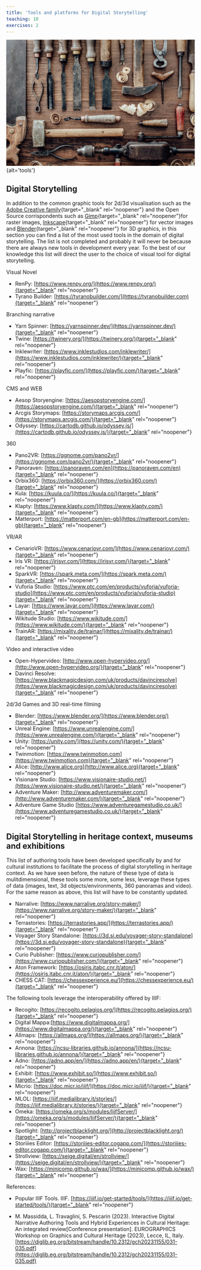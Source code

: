 ```yaml
---
title: 'Tools and platforms for Digital Storytelling'
teaching: 10
exercises: 2
---
```

![Vintage woodworking tools on the workbench by stokkete from Adobe Stock](fig/Fig_34b_AdobeStock_178578979.jpeg){alt='tools'}



## Digital Storytelling
In addition to the common graphic tools for 2d/3d visualisation such as the [Adobe Creative family](https://www.adobe.com/uk/){target="_blank" rel="noopener"} and the Open Source corrispondents such as [Gimp](https://www.gimp.org/){target="_blank" rel="noopener"}for raster images, [Inkscape](https://inkscape.org/){target="_blank" rel="noopener"} for vector images and  [Blender](https://www.blender.org/){target="_blank" rel="noopener"} for 3D graphics, in this section you can find a list of the most used tools in the domain of digital storytelling. The list is not completed and probably it will never be because there are always new tools in development every year. To the best of our knowledge this list will direct the user to the choice of visual tool for digital storytelling.

Visual Novel

- RenPy: [https://www.renpy.org/](https://www.renpy.org/){target="_blank" rel="noopener"}
- Tyrano Builder: [https://tyranobuilder.com/](https://tyranobuilder.com){target="_blank" rel="noopener"}



Branching narrative

- Yarn Spinner: [https://yarnspinner.dev/](https://yarnspinner.dev/){target="_blank" rel="noopener"}
- Twine: [https://twinery.org/](https://twinery.org/){target="_blank" rel="noopener"}
- Inklewriter: [https://www.inklestudios.com/inklewriter/](https://www.inklestudios.com/inklewriter/){target="_blank" rel="noopener"}
- Playfic: [https://playfic.com/](https://playfic.com/){target="_blank" rel="noopener"}



CMS and WEB

- Aesop Storyengine: [https://aesopstoryengine.com/](https://aesopstoryengine.com/){target="_blank" rel="noopener"} 
- Arcgis Storymaps: [https://storymaps.arcgis.com/](https://storymaps.arcgis.com/){target="_blank" rel="noopener"} 
- Odyssey: [https://cartodb.github.io/odyssey.js/](https://cartodb.github.io/odyssey.js/){target="_blank" rel="noopener"}



360

- Pano2VR: [https://ggnome.com/pano2vr/](https://ggnome.com/pano2vr/){target="_blank" rel="noopener"}
- Panoraven: [https://panoraven.com/en](https://panoraven.com/en){target="_blank" rel="noopener"}
- Orbix360: [https://orbix360.com/](https://orbix360.com/){target="_blank" rel="noopener"}
- Kula: [https://kuula.co/](https://kuula.co/){target="_blank" rel="noopener"}
- Klapty: [https://www.klapty.com/](https://www.klapty.com/){target="_blank" rel="noopener"}
- Matterport: [https://matterport.com/en-gb](https://matterport.com/en-gb){target="_blank" rel="noopener"}



VR/AR

- CenarioVR: [https://www.cenariovr.com/](https://www.cenariovr.com/){target="_blank" rel="noopener"}
- Iris VR: [https://irisvr.com/](https://irisvr.com/){target="_blank" rel="noopener"}
- SparkVR: [https://spark.meta.com/](https://spark.meta.com/){target="_blank" rel="noopener"}
- Vuforia Studio: [https://www.ptc.com/en/products/vuforia/vuforia-studio](https://www.ptc.com/en/products/vuforia/vuforia-studio){target="_blank" rel="noopener"}
- Layar: [https://www.layar.com/](https://www.layar.com/){target="_blank" rel="noopener"}
- Wikitude Studio: [https://www.wikitude.com/](https://www.wikitude.com/){target="_blank" rel="noopener"}
- TrainAR: [https://mixality.de/trainar/](https://mixality.de/trainar/){target="_blank" rel="noopener"}



Video and interactive video

- Open-Hypervideo: [http://www.open-hypervideo.org/](http://www.open-hypervideo.org/){target="_blank" rel="noopener"}
- Davinci Resolve: [https://www.blackmagicdesign.com/uk/products/davinciresolve](https://www.blackmagicdesign.com/uk/products/davinciresolve){target="_blank" rel="noopener"}



2d/3d Games and 3D real-time filming

- Blender: [https://www.blender.org/](https://www.blender.org/){target="_blank" rel="noopener"}
- Unreal Engine: [https://www.unrealengine.com/](https://www.unrealengine.com/){target="_blank" rel="noopener"} 
- Unity: [https://unity.com/](ttps://unity.com/){target="_blank" rel="noopener"}
- Twinmotion: [https://www.twinmotion.com](https://www.twinmotion.com){target="_blank" rel="noopener"}
- Alice: [http://www.alice.org](http://www.alice.org){target="_blank" rel="noopener"}
- Visionare Studio: [https://www.visionaire-studio.net/](https://www.visionaire-studio.net/){target="_blank" rel="noopener"}
- Adventure Maker: [http://www.adventuremaker.com/](http://www.adventuremaker.com/){target="_blank" rel="noopener"}
- Adventure Game Studio [https://www.adventuregamestudio.co.uk/](https://www.adventuregamestudio.co.uk/){target="_blank" rel="noopener"}

## Digital Storytelling in heritage context, museums and exhibitions
This list of authoring tools have been developed specifically by and for cultural institutions to facilitate the process of digital storytelling in heritage context. As we have seen before, the nature of these type of data is mulitdimensional, these tools some more, some less, leverage these types of data (images, text, 3d objects/environments, 360 panoramas and video). For the same reason as above, this list will have to be constantly updated.

- Narralive: [https://www.narralive.org/story-maker/](https://www.narralive.org/story-maker/){target="_blank" rel="noopener"}
- Terrastories: [https://terrastories.app/](https://terrastories.app/){target="_blank" rel="noopener"}
- Voyager Story Standalone: [https://3d.si.edu/voyager-story-standalone](https://3d.si.edu/voyager-story-standalone){target="_blank" rel="noopener"}
- Curio Publisher: [https://www.curiopublisher.com/](https://www.curiopublisher.com/){target="_blank" rel="noopener"}
- Aton Framework: [https://osiris.itabc.cnr.it/aton/](https://osiris.itabc.cnr.it/aton/){target="_blank" rel="noopener"}
- CHESS CAT: [https://chessexperience.eu/](https://chessexperience.eu/){target="_blank" rel="noopener"}

The following tools leverage the interoperability offered by IIIF:

- Recogito: [https://recogito.pelagios.org/](https://recogito.pelagios.org/){target="_blank" rel="noopener"}
- Digital Mappa:[https://www.digitalmappa.org/](https://www.digitalmappa.org/){target="_blank" rel="noopener"}
- Allmaps: [https://allmaps.org/](https://allmaps.org/){target="_blank" rel="noopener"}
- Annona: [https://ncsu-libraries.github.io/annona/](https://ncsu-libraries.github.io/annona/){target="_blank" rel="noopener"}
- Adno: [https://adno.app/en/](https://adno.app/en/){target="_blank" rel="noopener"}
- Exhibit: [https://www.exhibit.so/](https://www.exhibit.so/){target="_blank" rel="noopener"}
- Micrio: [https://doc.micr.io/iiif/](https://doc.micr.io/iiif/){target="_blank" rel="noopener"}
- MLOL: [https://iiif.medialibrary.it/stories/](https://iiif.medialibrary.it/stories/){target="_blank" rel="noopener"}
- Omeka: [https://omeka.org/s/modules/IiifServer/](https://omeka.org/s/modules/IiifServer/){target="_blank" rel="noopener"}
- Spotlight: [http://projectblacklight.org/](http://projectblacklight.org/){target="_blank" rel="noopener"}
- Storiiies Editor: [https://storiiies-editor.cogapp.com/](https://storiiies-editor.cogapp.com/){target="_blank" rel="noopener"} 
- Strollview: [https://seige.digital/en/strollview/](https://seige.digital/en/strollview/){target="_blank" rel="noopener"}
- Wax: [https://minicomp.github.io/wax/](https://minicomp.github.io/wax/){target="_blank" rel="noopener"}

References:

- Popular IIIF Tools. IIIF. [https://iiif.io/get-started/tools/](https://iiif.io/get-started/tools/){target="_blank" rel="noopener"}

- M. Massidda, L. Travaglini, S. Pescarin (2023). Interactive Digital Narrative Authoring Tools and Hybrid Experiences in Cultural Heritage: An integrated review[Conference presentation]. EUROGRAPHICS Workshop on Graphics and Cultural Heritage (2023), Lecce, IL, Italy. [https://diglib.eg.org/bitstream/handle/10.2312/gch20231155/031-035.pdf](https://diglib.eg.org/bitstream/handle/10.2312/gch20231155/031-035.pdf)




